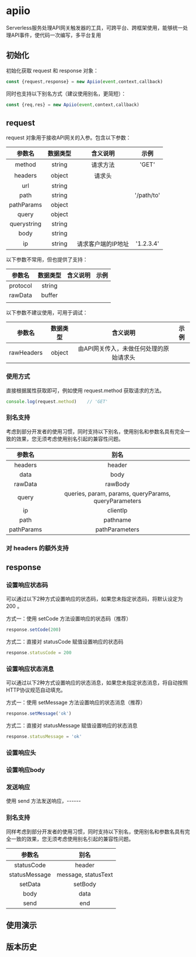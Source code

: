 # apiio
Serverless服务处理API网关触发器的工具，可跨平台、跨框架使用，能够统一处理API事件，使代码一次编写，多平台复用




## 初始化

初始化获取 request 和 response 对象：

```js
const {request,response} = new Apiio(event,context,callback)
```



同时也支持以下别名方式（建议使用别名，更简短）：

```js
const {req,res} = new Apiio(event,context,callback)
```



## request

request 对象用于接收API网关的入参。包含以下参数：

|   参数名    | 数据类型 |      含义说明      |    示例    |
| :---------: | :------: | :----------------: | :--------: |
|   method    |  string  |      请求方法      |   'GET'    |
|   headers   |  object  |       请求头       |            |
|     url     |  string  |                    |            |
|    path     |  string  |                    | '/path/to' |
| pathParams  |  object  |                    |            |
|    query    |  object  |                    |            |
| querystring |  string  |                    |            |
|    body     |  string  |                    |            |
|     ip      |  string  | 请求客户端的IP地址 | '1.2.3.4'  |



以下参数不常用，但也提供了支持：

|  参数名  | 数据类型 | 含义说明 | 示例 |
| :------: | :------: | :------: | :--: |
| protocol |  string  |          |      |
| rawData  |  buffer  |          |      |
|          |          |          |      |



以下参数不建议使用，可用于调试：

|   参数名   | 数据类型 |                含义说明                 | 示例 |
| :--------: | :------: | :-------------------------------------: | :--: |
| rawHeaders |  object  | 由API网关传入，未做任何处理的原始请求头 |      |



### 使用方式

直接根据属性获取即可，例如使用 request.method 获取请求的方法。

```js
console.log(request.method)    // 'GET'
```





### 别名支持

考虑到部分开发者的使用习惯，同时支持以下别名，使用别名和参数名具有完全一致的效果，您无须考虑使用别名引起的兼容性问题。

|   参数名   |                         别名                         |
| :--------: | :--------------------------------------------------: |
|  headers   |                        header                        |
|    data    |                         body                         |
|  rawData   |                       rawBody                        |
|   query    | queries, param, params, queryParams, queryParameters |
|     ip     |                       clientIp                       |
|    path    |                       pathname                       |
| pathParams |                    pathParameters                    |



### 对 headers 的额外支持







## response

### 设置响应状态码

可以通过以下2种方式设置响应的状态码，如果您未指定状态码，将默认设定为 200 。



方式一：使用 setCode 方法设置响应的状态码（推荐）

```js
response.setCode(200)
```



方式二：直接对 statusCode 赋值设置响应的状态码

```js
response.statusCode = 200
```



### 设置响应状态消息

可以通过以下2种方式设置响应的状态消息，如果您未指定状态消息，将自动按照HTTP协议规范自动填充。



方式一：使用 setMessage 方法设置响应的状态消息（推荐）

```js
response.setMessage('ok')
```



方式二：直接对 statusMessage 赋值设置响应的状态消息

```js
response.statusMessage = 'ok'
```



### 设置响应头





### 设置响应body





### 发送响应

使用 send 方法发送响应，------



### 别名支持

同样考虑到部分开发者的使用习惯，同时支持以下别名，使用别名和参数名具有完全一致的效果，您无须考虑使用别名引起的兼容性问题。



|    参数名     |  别名   |
| :-----------: | :-----: |
|  statusCode   | header  |
| statusMessage | message, statusText |
|    setData    | setBody |
|     body      |  data  |
|     send      |  end   |





## 使用演示







## 版本历史

